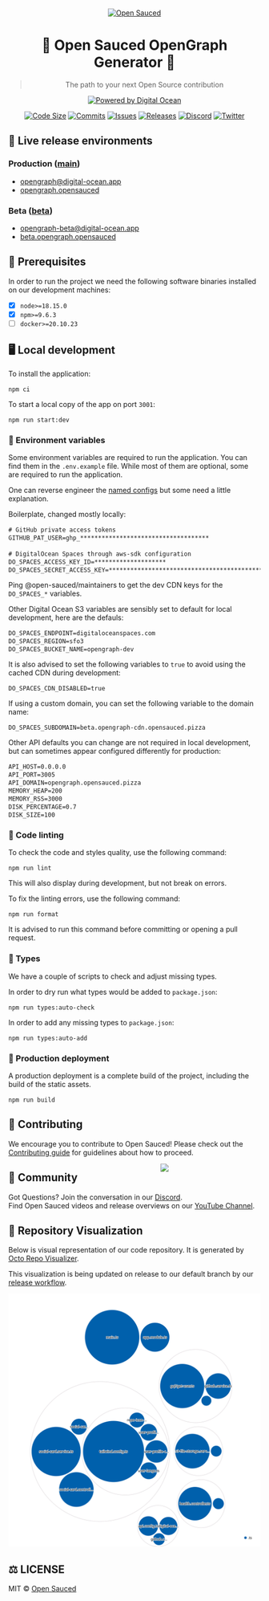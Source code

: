 <div align="center">
  <br>

  [![Open Sauced](https://i.ibb.co/7jPXt0Z/logo1-92f1a87f.png)](https://opensauced.pizza)

  # 🍕 Open Sauced OpenGraph Generator 🍕
  > The path to your next Open Source contribution

  [![Powered by Digital Ocean](https://web-platforms.sfo2.cdn.digitaloceanspaces.com/WWW/Badge%201.svg)](https://www.digitalocean.com/?refcode=c65a90d0956d&utm_campaign=Referral_Invite&utm_medium=Referral_Program&utm_source=badge)

  [![Code Size](https://img.shields.io/github/languages/code-size/open-sauced/opengraph.opensauced.pizza?style=flat)](https://github.com/open-sauced/opengraph.opensauced.pizza/pulse)
  [![Commits](https://img.shields.io/github/commit-activity/w/open-sauced/opengraph.opensauced.pizza?style=flat)](https://github.com/open-sauced/opengraph.opensauced.pizza/pulse)
  [![Issues](https://img.shields.io/github/issues/open-sauced/opengraph.opensauced.pizza.svg?style=flat)](https://github.com/open-sauced/opengraph.opensauced.pizza/issues)
  [![Releases](https://img.shields.io/github/v/release/open-sauced/opengraph.opensauced.pizza.svg?style=flat)](https://github.com/open-sauced/opengraph.opensauced.pizza/releases)
  [![Discord](https://img.shields.io/discord/714698561081704529.svg?label=&logo=discord&logoColor=ffffff&color=7389D8&labelColor=6A7EC2)](https://discord.gg/U2peSNf23P)
  [![Twitter](https://img.shields.io/twitter/follow/saucedopen?label=Follow&style=social)](https://twitter.com/saucedopen)
</div>

## 🚀 Live release environments

### Production ([main](https://github.com/open-sauced/opengraph.opensauced.pizza/tree/main))

- [opengraph@digital-ocean.app](https://cloud.digitalocean.com/apps/41eb42f8-3ca9-4598-b9c7-4378868a5702)
- [opengraph.opensauced](https://opengraph.opensauced.pizza)

### Beta ([beta](https://github.com/open-sauced/opengraph.opensauced.pizza/tree/beta))

- [opengraph-beta@digital-ocean.app](https://cloud.digitalocean.com/apps/7fd2cd42-4df7-4204-af8b-0e7ec252c324/overview)
- [beta.opengraph.opensauced](https://beta.opengraph.opensauced.pizza)

## 📖 Prerequisites

In order to run the project we need the following software binaries installed on our development machines:
- [x] `node>=18.15.0`
- [x] `npm>=9.6.3`
- [ ] `docker>=20.10.23`

## 🖥️ Local development

To install the application:

```shell
npm ci
```

To start a local copy of the app on port `3001`:

```shell
npm run start:dev
```

### 📝 Environment variables

Some environment variables are required to run the application. You can find them in the `.env.example` file. While most of them are optional, some are required to run the application.

One can reverse engineer the [named configs](./src/config) but some need a little explanation.

Boilerplate, changed mostly locally:

```dotenv
# GitHub private access tokens
GITHUB_PAT_USER=ghp_************************************

# DigitalOcean Spaces through aws-sdk configuration
DO_SPACES_ACCESS_KEY_ID=********************
DO_SPACES_SECRET_ACCESS_KEY=*******************************************
```

Ping @open-sauced/maintainers to get the dev CDN keys for the `DO_SPACES_*` variables.

Other Digital Ocean S3 variables are sensibly set to default for local development, here are the defauls:

```dotenv
DO_SPACES_ENDPOINT=digitaloceanspaces.com
DO_SPACES_REGION=sfo3
DO_SPACES_BUCKET_NAME=opengraph-dev
```

It is also advised to set the following variables to `true` to avoid using the cached CDN during development:

```dotenv
DO_SPACES_CDN_DISABLED=true
```

If using a custom domain, you can set the following variable to the domain name:

```dotenv
DO_SPACES_SUBDOMAIN=beta.opengraph-cdn.opensauced.pizza
```

Other API defaults you can change are not required in local development, but can sometimes appear configured differently for production:

```dotenv
API_HOST=0.0.0.0
API_PORT=3005
API_DOMAIN=opengraph.opensauced.pizza
MEMORY_HEAP=200
MEMORY_RSS=3000
DISK_PERCENTAGE=0.7
DISK_SIZE=100
```

### 🎨 Code linting

To check the code and styles quality, use the following command:

```shell
npm run lint
```

This will also display during development, but not break on errors.

To fix the linting errors, use the following command:

```shell
npm run format
```

It is advised to run this command before committing or opening a pull request.

### 📕 Types

We have a couple of scripts to check and adjust missing types.

In order to dry run what types would be added to `package.json`:

```shell
npm run types:auto-check 
```

In order to add any missing types to `package.json`:

```shell
npm run types:auto-add
```

### 🚀 Production deployment

A production deployment is a complete build of the project, including the build of the static assets.

```shell
npm run build
```

## 🤝 Contributing

We encourage you to contribute to Open Sauced! Please check out the [Contributing guide](https://opengraph.opensauced.pizza/contributing/introduction-to-contributing/) for guidelines about how to proceed.

<img align="right" src="https://i.ibb.co/CJfW18H/ship.gif" width="200"/>

## 🍕 Community

Got Questions? Join the conversation in our [Discord](https://discord.gg/U2peSNf23P).  
Find Open Sauced videos and release overviews on our [YouTube Channel](https://www.youtube.com/channel/UCklWxKrTti61ZCROE1e5-MQ).

## 🎦 Repository Visualization

Below is visual representation of our code repository. It is generated by [Octo Repo Visualizer](https://github.com/githubocto/repo-visualizer).

This visualization is being updated on release to our default branch by our [release workflow](./.github/workflows/release.yml).

[![Visualization of this repository](./public/diagram.svg)
](./src)

## ⚖️ LICENSE

MIT © [Open Sauced](LICENSE)
